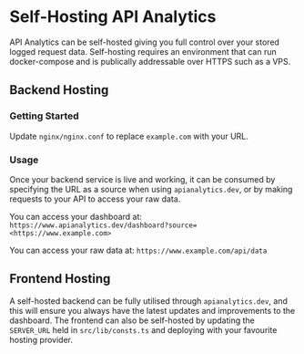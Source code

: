 # Self-Hosting API Analytics

API Analytics can be self-hosted giving you full control over your stored logged request data. Self-hosting requires an environment that can run docker-compose and is publically addressable over HTTPS such as a VPS.

## Backend Hosting

### Getting Started

Update `nginx/nginx.conf` to replace `example.com` with your URL.



### Usage

Once your backend service is live and working, it can be consumed by specifying the URL as a source when using `apianalytics.dev`, or by making requests to your API to access your raw data.

You can access your dashboard at: `https://www.apianalytics.dev/dashboard?source=<https://www.example.com>`

You can access your raw data at: `https://www.example.com/api/data`

## Frontend Hosting

A self-hosted backend can be fully utilised through `apianalytics.dev`, and this will ensure you always have the latest updates and improvements to the dashboard. The frontend can also be self-hosted by updating the `SERVER_URL` held in `src/lib/consts.ts` and deploying with your favourite hosting provider.